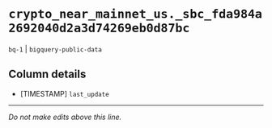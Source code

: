 # `crypto_near_mainnet_us._sbc_fda984a2692040d2a3d74269eb0d87bc`
`bq-1` | `bigquery-public-data`

## Column details
* [TIMESTAMP] `last_update`

-------------------------------------------------------------------------------
*Do not make edits above this line.*
